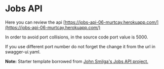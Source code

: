 # Jobs API

Here you can review the api [https://jobs-api-06-murtcay.herokuapp.com/](https://jobs-api-06-murtcay.herokuapp.com/)

In order to avoid port collisions, in the source code port value is 5000. 

If you use different port number do not forget the change it from the url in swagger-ui.yaml.

**Note:** Starter template borrowed from [John Smilga's Jobs API project.](https://github.com/john-smilga/node-express-course/tree/main/06-jobs-api)

